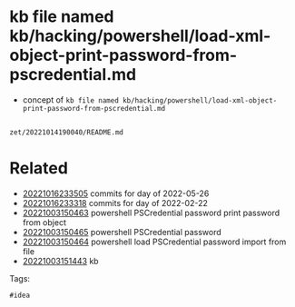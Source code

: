 # kb file named kb/hacking/powershell/load-xml-object-print-password-from-pscredential.md

- concept of `kb file named kb/hacking/powershell/load-xml-object-print-password-from-pscredential.md`

```
```

` zet/20221014190040/README.md `

# Related

- [20221016233505](/zet/20221016233505/README.md) commits for day of 2022-05-26
- [20221016233318](/zet/20221016233318/README.md) commits for day of 2022-02-22
- [20221003150463](/zet/20221003150463/README.md) powershell PSCredential password print password from object
- [20221003150465](/zet/20221003150465/README.md) powershell PSCredential password
- [20221003150464](/zet/20221003150464/README.md) powershell load PSCredential password import from file
- [20221003151443](/zet/20221003151443/README.md) kb

Tags:

    #idea
